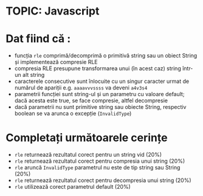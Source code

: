 # TOPIC: Javascript

# Dat fiind că : 
 - funcția `rle` comprimă/decomprimă o primitivă string sau un obiect String și implementează compresie RLE
 - compresia RLE presupune transformarea unui (în acest caz) string într-un alt string
 - caracterele consecutive sunt înlocuite cu un singur caracter urmat de numărul de apariții e.g. `aaaavvvssss` va deveni `a4v3s4`
 - parametrii funcției sunt string-ul și un parametru cu valoare default; dacă acesta este true, se face compresie, altfel decompresie
 - dacă parametrii nu sunt primitive string sau obiecte String, respectiv boolean se va arunca o excepție (`InvalidType`)

# Completați următoarele cerințe
 - `rle` returnează rezultatul corect pentru un string vid (20%)
 - `rle` returnează rezultatul corect pentru compresia unui string (20%)
 - `rle` aruncă `InvalidType` parametrul nu este de tip string sau String (20%)
 - `rle` returnează rezultatul corect pentru decompresia unui string (20%)
 - `rle` utilizează corect parametrul default (20%)

